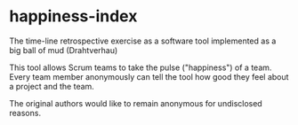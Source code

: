 # happiness-index
The time-line retrospective exercise as a software tool implemented as a big ball of mud (Drahtverhau) 

This tool allows Scrum teams to take the pulse ("happiness") of a team. Every team member anonymously can tell the tool how good they feel about a project and the team.

The original authors would like to remain anonymous for undisclosed reasons.
